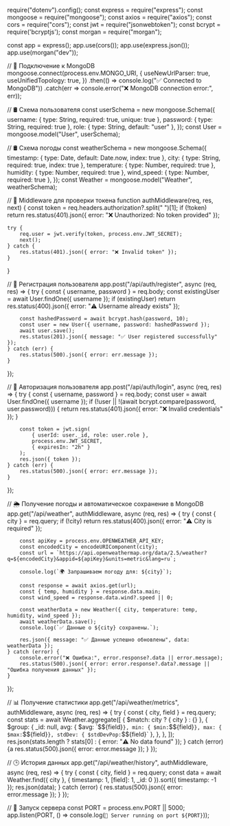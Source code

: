 require("dotenv").config();
const express = require("express");
const mongoose = require("mongoose");
const axios = require("axios");
const cors = require("cors");
const jwt = require("jsonwebtoken");
const bcrypt = require('bcryptjs');
const morgan = require("morgan");

const app = express();
app.use(cors());
app.use(express.json());
app.use(morgan("dev"));

// 🔗 Подключение к MongoDB
mongoose.connect(process.env.MONGO_URI, {
    useNewUrlParser: true,
    useUnifiedTopology: true,
})
    .then(() => console.log("✅ Connected to MongoDB"))
    .catch(err => console.error("❌ MongoDB connection error:", err));

// 🛢️ Схема пользователя
const userSchema = new mongoose.Schema({
    username: { type: String, required: true, unique: true },
    password: { type: String, required: true },
    role: { type: String, default: "user" },
});
const User = mongoose.model("User", userSchema);

// 🛢️ Схема погоды
const weatherSchema = new mongoose.Schema({
    timestamp: { type: Date, default: Date.now, index: true },
    city: { type: String, required: true, index: true },
    temperature: { type: Number, required: true },
    humidity: { type: Number, required: true },
    wind_speed: { type: Number, required: true },
});
const Weather = mongoose.model("Weather", weatherSchema);

// 🔐 Middleware для проверки токена
function authMiddleware(req, res, next) {
    const token = req.headers.authorization?.split(" ")[1];
    if (!token) return res.status(401).json({ error: "❌ Unauthorized: No token provided" });

    try {
        req.user = jwt.verify(token, process.env.JWT_SECRET);
        next();
    } catch {
        res.status(401).json({ error: "❌ Invalid token" });
    }
}

// 📝 Регистрация пользователя
app.post("/api/auth/register", async (req, res) => {
    try {
        const { username, password } = req.body;
        const existingUser = await User.findOne({ username });
        if (existingUser) return res.status(400).json({ error: "⚠️ Username already exists" });

        const hashedPassword = await bcrypt.hash(password, 10);
        const user = new User({ username, password: hashedPassword });
        await user.save();
        res.status(201).json({ message: "✅ User registered successfully" });
    } catch (err) {
        res.status(500).json({ error: err.message });
    }
});

// 🔑 Авторизация пользователя
app.post("/api/auth/login", async (req, res) => {
    try {
        const { username, password } = req.body;
        const user = await User.findOne({ username });
        if (!user || !(await bcrypt.compare(password, user.password))) {
            return res.status(401).json({ error: "❌ Invalid credentials" });
        }

        const token = jwt.sign(
            { userId: user._id, role: user.role },
            process.env.JWT_SECRET,
            { expiresIn: "2h" }
        );
        res.json({ token });
    } catch (err) {
        res.status(500).json({ error: err.message });
    }
});

// 🌦️ Получение погоды и автоматическое сохранение в MongoDB
app.get("/api/weather", authMiddleware, async (req, res) => {
    try {
        const { city } = req.query;
        if (!city) return res.status(400).json({ error: "⚠️ City is required" });

        const apiKey = process.env.OPENWEATHER_API_KEY;
        const encodedCity = encodeURIComponent(city);
        const url = `https://api.openweathermap.org/data/2.5/weather?q=${encodedCity}&appid=${apiKey}&units=metric&lang=ru`;

        console.log(`🌍 Запрашиваем погоду для: ${city}`);

        const response = await axios.get(url);
        const { temp, humidity } = response.data.main;
        const wind_speed = response.data.wind?.speed || 0;

        const weatherData = new Weather({ city, temperature: temp, humidity, wind_speed });
        await weatherData.save();
        console.log(`✅ Данные о ${city} сохранены.`);

        res.json({ message: "✅ Данные успешно обновлены", data: weatherData });
    } catch (error) {
        console.error("❌ Ошибка:", error.response?.data || error.message);
        res.status(500).json({ error: error.response?.data?.message || "Ошибка получения данных" });
    }
});

// 📊 Получение статистики
app.get("/api/weather/metrics", authMiddleware, async (req, res) => {
    try {
        const { city, field } = req.query;
        const stats = await Weather.aggregate([
            { $match: city ? { city } : {} },
            {
                $group: {
                    _id: null,
                    avg: { $avg: `$${field}` },
                    min: { $min: `$${field}` },
                    max: { $max: `$${field}` },
                    stdDev: { $stdDevPop: `$${field}` },
                },
            },
        ]);
        res.json(stats.length ? stats[0] : { error: "⚠️ No data found" });
    } catch (error) {a
        res.status(500).json({ error: error.message });
    }
});

// 🕒 История данных
app.get("/api/weather/history", authMiddleware, async (req, res) => {
    try {
        const { city, field } = req.query;
        const data = await Weather.find({ city }, { timestamp: 1, [field]: 1, _id: 0 }).sort({ timestamp: -1 });
        res.json(data);
    } catch (error) {
        res.status(500).json({ error: error.message });
    }
});

// 🚀 Запуск сервера
const PORT = process.env.PORT || 5000;
app.listen(PORT, () => console.log(`🚀 Server running on port ${PORT}`));
